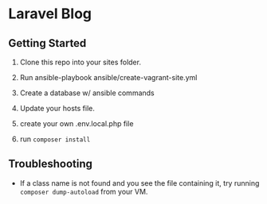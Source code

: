 # Laravel Blog

## Getting Started

1. Clone this repo into your sites folder.

2. Run ansible-playbook ansible/create-vagrant-site.yml

3. Create a database w/ ansible commands

4. Update your hosts file.

5. create your own .env.local.php file

6. run `composer install`

## Troubleshooting
- If a class name is not found and you see the file containing it, try running `composer dump-autoload` from your VM.
